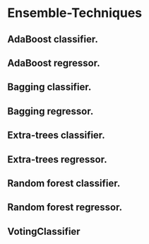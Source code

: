 # Ensemble-Techniques
## AdaBoost classifier.
## AdaBoost regressor.
## Bagging classifier.
## Bagging regressor.
## Extra-trees classifier.
## Extra-trees regressor.
## Random forest classifier.
## Random forest regressor.
## VotingClassifier

